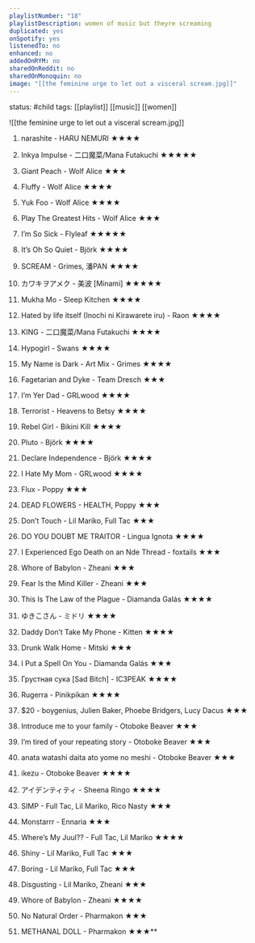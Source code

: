 ```yaml
---
playlistNumber: "18"
playlistDescription: women of music but theyre screaming
duplicated: yes
onSpotify: yes
listenedTo: no
enhanced: no
addedOnRYM: no
sharedOnReddit: no
sharedOnMonoquin: no
image: "[[the feminine urge to let out a visceral scream.jpg]]"
---
```

status: #child 
tags: [[playlist]] [[music]] [[women]]

![[the feminine urge to let out a visceral scream.jpg]]

1. narashite - HARU NEMURI ★★★★
    
2. Inkya Impulse - 二口魔菜/Mana Futakuchi ★★★★★
    
3. Giant Peach - Wolf Alice ★★★
    
4. Fluffy - Wolf Alice ★★★★
    
5. Yuk Foo - Wolf Alice ★★★★
    
6. Play The Greatest Hits - Wolf Alice ★★★
    
7. I’m So Sick - Flyleaf ★★★★★
    
8. It’s Oh So Quiet - Björk ★★★★
    
9. SCREAM - Grimes, 潘PAN ★★★★
    
10. カワキヲアメク - 美波 [Minami] ★★★★★
    
11. Mukha Mo - Sleep Kitchen ★★★★
    
12. Hated by life itself (Inochi ni Kirawarete iru) - Raon ★★★★
    
13. KING - 二口魔菜/Mana Futakuchi ★★★★
    
14. Hypogirl - Swans ★★★★
    
15. My Name is Dark - Art Mix - Grimes ★★★★
    
16. Fagetarian and Dyke - Team Dresch ★★★
    
17. I’m Yer Dad - GRLwood ★★★★
    
18. Terrorist - Heavens to Betsy ★★★★
    
19. Rebel Girl - Bikini Kill ★★★★
    
20. Pluto - Björk ★★★★
    
21. Declare Independence - Björk ★★★★
    
22. I Hate My Mom - GRLwood ★★★★
    
23. Flux - Poppy ★★★
    
24. DEAD FLOWERS - HEALTH, Poppy ★★★
    
25. Don’t Touch - Lil Mariko, Full Tac ★★★
    
26. DO YOU DOUBT ME TRAITOR - Lingua Ignota ★★★★
    
27. I Experienced Ego Death on an Nde Thread - foxtails ★★★
    
28. Whore of Babylon - Zheani ★★★
    
29. Fear Is the Mind Killer - Zheani ★★★
    
30. This Is The Law of the Plague - Diamanda Galás ★★★★
    
31. ゆきこさん - ミドリ ★★★★
    
32. Daddy Don’t Take My Phone - Kitten ★★★★
    
33. Drunk Walk Home - Mitski ★★★ 
    
34. I Put a Spell On You - Diamanda Galás ★★★
    
35. Грустная сука [Sad Bitch] - IC3PEAK ★★★★
    
36. Rugerra - Pinikpikan ★★★★
    
37. $20 - boygenius, Julien Baker, Phoebe Bridgers, Lucy Dacus ★★★
    
38. Introduce me to your family - Otoboke Beaver ★★★
    
39. I’m tired of your repeating story - Otoboke Beaver ★★★
    
40. anata watashi daita ato yome no meshi - Otoboke Beaver ★★★
    
41. ikezu - Otoboke Beaver ★★★★
    
42. アイデンティティ - Sheena Ringo ★★★★
    
43. SIMP - Full Tac, Lil Mariko, Rico Nasty ★★★
    
44. Monstarrr - Ennaria ★★★
    
45. Where’s My Juul?? - Full Tac, Lil Mariko ★★★★
    
46. Shiny - Lil Mariko, Full Tac ★★★
    
47. Boring - Lil Mariko, Full Tac ★★★
    
48. Disgusting - Lil Mariko, Zheani ★★★
    
49. Whore of Babylon - Zheani ★★★★
    
50. No Natural Order - Pharmakon ★★★
    
51. METHANAL DOLL - Pharmakon ★★★**
